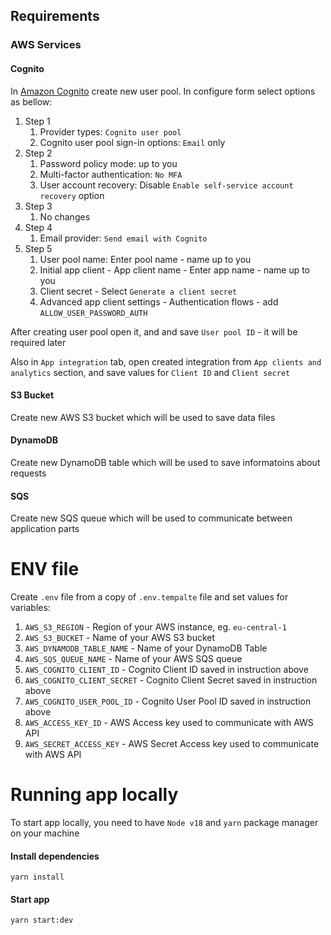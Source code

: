 ## Requirements

### AWS Services

#### Cognito
In [Amazon Cognito](https://docs.aws.amazon.com/cognito/) create new user pool. In configure form select options as bellow:
1. Step 1
   1. Provider types: `Cognito user pool`
   2. Cognito user pool sign-in options: `Email` only
2. Step 2
   1. Password policy mode: up to you
   2. Multi-factor authentication: `No MFA`
   3. User account recovery: Disable `Enable self-service account recovery` option
3. Step 3
   1. No changes
4. Step 4
   1. Email provider: `Send email with Cognito`
5. Step 5
   1. User pool name: Enter pool name - name up to you
   2. Initial app client - App client name - Enter app name - name up to you
   3. Client secret - Select `Generate a client secret`
   4. Advanced app client settings - Authentication flows - add `ALLOW_USER_PASSWORD_AUTH`


After creating user pool open it, and and save `User pool ID` - it will be required later

Also in `App integration` tab, open created integration from `App clients and analytics` section, and save values for `Client ID` and  `Client secret`

#### S3 Bucket
Create new AWS S3 bucket which will be used to save data files

#### DynamoDB
Create new DynamoDB table which will be used to save informatoins about requests

#### SQS
Create new SQS queue which will be used to communicate between application parts

# ENV file
Create `.env` file from a copy of `.env.tempalte` file and set values for variables:
1. `AWS_S3_REGION` - Region of your AWS instance, eg. `eu-central-1`
2. `AWS_S3_BUCKET` - Name of your AWS S3 bucket
3. `AWS_DYNAMODB_TABLE_NAME` - Name of your DynamoDB Table
4. `AWS_SQS_QUEUE_NAME` - Name of your AWS SQS queue
5. `AWS_COGNITO_CLIENT_ID` - Cognito Client ID saved in instruction above
6. `AWS_COGNITO_CLIENT_SECRET` - Cognito Client Secret saved in instruction above
7. `AWS_COGNITO_USER_POOL_ID` - Cognito User Pool ID saved in instruction above
8. `AWS_ACCESS_KEY_ID` - AWS Access key used to communicate with AWS API
9. `AWS_SECRET_ACCESS_KEY` - AWS Secret Access key used to communicate with AWS API

# Running app locally

To start app locally, you need to have `Node v18` and `yarn` package manager on your machine

#### Install dependencies
`yarn install`

#### Start app
`yarn start:dev`
